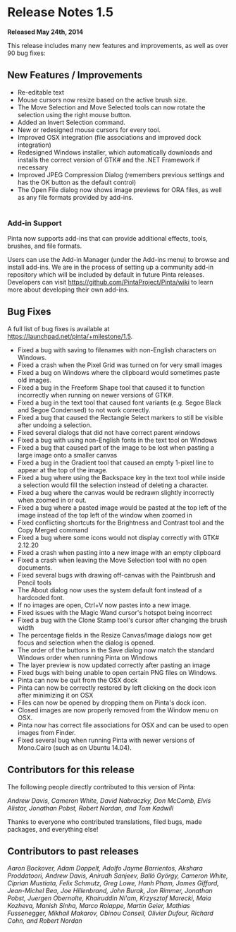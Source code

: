 # Release Notes 1.5

**Released May 24th, 2014**

This release includes many new features and improvements, as well as over 90 bug fixes:

## New Features / Improvements

- Re-editable text
- Mouse cursors now resize based on the active brush size.
- The Move Selection and Move Selected tools can now rotate the selection using the right mouse button.
- Added an Invert Selection command.
- New or redesigned mouse cursors for every tool.
- Improved OSX integration (file associations and improved dock integration)
- Redesigned Windows installer, which automatically downloads and installs the correct version of GTK# and the .NET Framework if necessary
- Improved JPEG Compression Dialog (remembers previous settings and has the OK button as the default control)
- The Open File dialog now shows image previews for ORA files, as well as any file formats provided by add-ins.
<br /><br />

### Add-in Support

Pinta now supports add-ins that can provide additional effects, tools, brushes, and file formats.

Users can use the Add-in Manager (under the Add-ins menu) to browse and install add-ins.
We are in the process of setting up a community add-in repository which will be included by default in future Pinta releases.
Developers can visit <https://github.com/PintaProject/Pinta/wiki> to learn more about developing their own add-ins.

## Bug Fixes

A full list of bug fixes is available at <https://launchpad.net/pinta/+milestone/1.5>.

- Fixed a bug with saving to filenames with non-English characters on Windows.
- Fixed a crash when the Pixel Grid was turned on for very small images
- Fixed a bug on Windows where the clipboard would sometimes paste old images.
- Fixed a bug in the Freeform Shape tool that caused it to function incorrectly when running on newer versions of GTK#.
- Fixed a bug in the text tool that caused font variants (e.g. Segoe Black and Segoe Condensed) to not work correctly.
- Fixed a bug that caused the Rectangle Select markers to still be visible after undoing a selection.
- Fixed several dialogs that did not have correct parent windows
- Fixed a bug with using non-English fonts in the text tool on Windows
- Fixed a bug that caused part of the image to be lost when pasting a large image onto a smaller canvas
- Fixed a bug in the Gradient tool that caused an empty 1-pixel line to appear at the top of the image.
- Fixed a bug where using the Backspace key in the text tool while inside a selection would fill the selection instead of deleting a character.
- Fixed a bug where the canvas would be redrawn slightly incorrectly when zoomed in or out.
- Fixed a bug where a pasted image would be pasted at the top left of the image instead of the top left of the window when zoomed in
- Fixed conflicting shortcuts for the Brightness and Contrast tool and the Copy Merged command
- Fixed a bug where some icons would not display correctly with GTK# 2.12.20
- Fixed a crash when pasting into a new image with an empty clipboard
- Fixed a crash when leaving the Move Selection tool with no open documents.
- Fixed several bugs with drawing off-canvas with the Paintbrush and Pencil tools
- The About dialog now uses the system default font instead of a hardcoded font.
- If no images are open, Ctrl+V now pastes into a new image.
- Fixed issues with the Magic Wand cursor's hotspot being incorrect
- Fixed a bug with the Clone Stamp tool's cursor after changing the brush width
- The percentage fields in the Resize Canvas/Image dialogs now get focus and selection when the dialog is opened.
- The order of the buttons in the Save dialog now match the standard Windows order when running Pinta on Windows
- The layer preview is now updated correctly after pasting an image
- Fixed bugs with being unable to open certain PNG files on Windows.
- Pinta can now be quit from the OSX dock
- Pinta can now be correctly restored by left clicking on the dock icon after minimizing it on OSX
- Files can now be opened by dropping them on Pinta's dock icon.
- Closed images are now properly removed from the Window menu on OSX.
- Pinta now has correct file associations for OSX and can be used to open images from Finder.
- Fixed several bug when running Pinta with newer versions of Mono.Cairo (such as on Ubuntu 14.04).

## Contributors for this release

The following people directly contributed to this version of Pinta:

*Andrew Davis, Cameron White, David Nabraczky, Don McComb, Elvis Alistar, Jonathan Pobst, Robert Nordan, and Tom Kadwill*

Thanks to everyone who contributed translations, filed bugs, made
packages, and everything else!

## Contributors to past releases

*Aaron Bockover, Adam Doppelt, Adolfo Jayme Barrientos, Akshara Proddatoori,
Andrew Davis, Anirudh Sanjeev, Balló György, Cameron White, Ciprian Mustiata,
Felix Schmutz, Greg Lowe, Hanh Pham, James Gifford, Jean-Michel Bea, Joe
Hillenbrand, John Burak, Jon Rimmer, Jonathan Pobst, Juergen Obernolte,
Khairuddin Ni'am, Krzysztof Marecki, Maia Kozheva, Manish Sinha, Marco Rolappe,
Martin Geier, Mathias Fussenegger, Mikhail Makarov, Obinou Conseil, Olivier
Dufour, Richard Cohn, and Robert Nordan*
